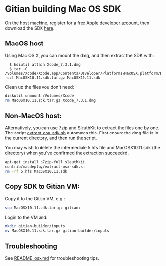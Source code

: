 Gitian building Mac OS SDK
==========================

On the host machine, register for a free Apple [developer account](https://developer.apple.com/register/), then download the SDK [here](https://developer.apple.com/devcenter/download.action?path=/Developer_Tools/Xcode_7.3.1/Xcode_7.3.1.dmg).

MacOS host
--------

Using Mac OS X, you can mount the dmg, and then extract the SDK with:
```
  $ hdiutil attach Xcode_7.3.1.dmg
  $ tar -C /Volumes/Xcode/Xcode.app/Contents/Developer/Platforms/MacOSX.platform/Developer/SDKs/ -czf MacOSX10.11.sdk.tar.gz MacOSX10.11.sdk
```

Clean up the files you don't need:

```sh
diskutil unmount /Volumes/Xcode
rm MacOSX10.11.sdk.tar.gz Xcode_7.3.1.dmg
```

Non-MacOS host:
--------

Alternatively, you can use 7zip and SleuthKit to extract the files one by one.
The script [extract-osx-sdk.sh](https://github.com/stock/stock-core/blob/master/contrib/macdeploy/extract-osx-sdk.sh) automates this. First ensure
the dmg file is in the current directory, and then run the script.

You may wish to delete the intermediate 5.hfs file and MacOSX10.11.sdk (the directory) when
you've confirmed the extraction succeeded.

```bash
apt-get install p7zip-full sleuthkit
contrib/macdeploy/extract-osx-sdk.sh
rm -rf 5.hfs MacOSX10.11.sdk
```

Copy SDK to Gitian VM:
----------------------
Copy it to the Gitian VM, e.g.:

```bash
scp MacOSX10.11.sdk.tar.gz gitian:
```

Login to the VM and:

```bash
mkdir gitian-builder/inputs
mv MacOSX10.11.sdk.tar.gz gitian-builder/inputs
```

Troubleshooting
---------------
See [README_osx.md](https://github.com/bitcoin/bitcoin/blob/master/doc/README_osx.md) for troubleshooting tips.

